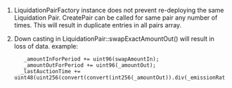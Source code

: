 1) LiquidationPairFactory instance does not prevent re-deploying the same Liquidation Pair. CreatePair can be called for same pair any number of times. This will result in duplicate entries in all pairs array.


2) Down casting in LiquidationPair::swapExactAmountOut() will result in loss of data.
   example:
   ```
      _amountInForPeriod += uint96(swapAmountIn);
      _amountOutForPeriod += uint96(_amountOut);
     _lastAuctionTime += uint48(uint256(convert(convert(int256(_amountOut)).div(_emissionRate))));
   ```

   